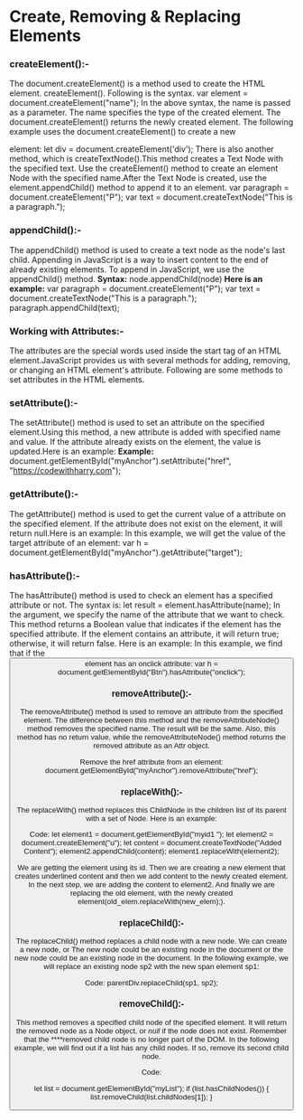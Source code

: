 # Create, Removing & Replacing Elements

### **createElement():-**
The document.createElement() is a method used to create the HTML element. createElement(). Following is the syntax.
var element = document.createElement("name");
In the above syntax, the name is passed as a parameter. The name specifies the type of the created element. The document.createElement() returns the newly created element.
The following example uses the document.createElement() to create a new <div> element:
let div = document.createElement('div');
There is also another method, which is createTextNode().This method creates a Text Node with the specified text. Use the createElement() method to create an element Node with the specified name.After the Text Node is created, use the element.appendChild() method to append it to an element.
var paragraph = document.createElement("P");
var text = document.createTextNode("This is a paragraph.");

### **appendChild():-**
The appendChild() method is used to create a text node as the node's last child. Appending in JavaScript is a way to insert content to the end of already existing elements. To append in JavaScript, we use the appendChild() method.
**Syntax:**
node.appendChild(node)
**Here is an example:**
var paragraph = document.createElement("P");
var text = document.createTextNode("This is a paragraph.");
paragraph.appendChild(text);

### **Working with Attributes:-**
The attributes are the special words used inside the start tag of an HTML element.JavaScript provides us with several methods for adding, removing, or changing an HTML element's attribute. Following are some methods to set attributes in the HTML elements.

### **setAttribute():-**
The setAttribute() method is used to set an attribute on the specified element.Using this method, a new attribute is added with specified name and value. If the attribute already exists on the element, the value is updated.Here is an example: 
**Example:** 
document.getElementById("myAnchor").setAttribute("href", "https://codewithharry.com");

### **getAttribute():-**
The getAttribute() method is used to get the current value of a attribute on the specified element. If the attribute does not exist on the element, it will return null.Here is an example:
In this example, we will get the value of the target attribute of an <a> element:
var h = document.getElementById("myAnchor").getAttribute("target");

### **hasAttribute():-**
The hasAttribute() method is used to check an element has a specified attribute or not. The syntax is:
let result = element.hasAttribute(name);
In the argument, we specify the name of the attribute that we want to check.
This method returns a Boolean value that indicates if the element has the specified attribute. If the element contains an attribute, it will return true; otherwise, it will return false. Here is an example:
In this example, we find that if the <button> element has an onclick attribute:
var h = document.getElementById("Btn").hasAttribute("onclick");

### **removeAttribute():-**
The removeAttribute() method is used to remove an attribute from the specified element. The difference between this method and the removeAttributeNode() method removes the specified name.
The result will be the same. Also, this method has no return value, while the removeAttributeNode() method returns the removed attribute as an Attr object.

Remove the href attribute from an <a> element:
document.getElementById("myAnchor").removeAttribute("href");

### replaceWith():-
The replaceWith() method replaces this ChildNode in the children list of its parent with a set of Node. Here is an example:

Code:
let element1 = document.getElementById("myid1 ");
let element2 = document.createElement("u");
let content = document.createTextNode("Added Content");
element2.appendChild(content);
element1.replaceWith(element2);

We are getting the element using its id. Then we are creating a new element that creates underlined content and then we add content to the newly created element. In the next step, we are adding the content to element2. And finally we are replacing the old element, with the newly created element(old_elem.replaceWith(new_elem);).

### replaceChild():-
The replaceChild() method replaces a child node with a new node. We can create a new node, or The new node could be an existing node in the document or the new node could be an existing node in the document. In the following example, we will replace an existing node sp2 with the new span element sp1:

Code:
parentDiv.replaceChild(sp1, sp2);

### removeChild():-
This method removes a specified child node of the specified element. It will return the removed node as a Node object, or *null* if the node does not exist. Remember that the ****removed child node is no longer part of the DOM. In the following example, we will find out if a list has any child nodes. If so, remove its second child node.

Code:

let list = document.getElementById("myList");
if (list.hasChildNodes()) {
list.removeChild(list.childNodes[1]);
}